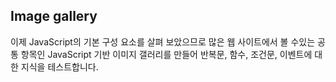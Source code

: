 ## Image gallery

이제 JavaScript의 기본 구성 요소를 살펴 보았으므로 많은 웹 사이트에서 볼 수있는 공통 항목인 JavaScript 기반 이미지 갤러리를 만들어 반복문, 함수, 조건문, 이벤트에 대한 지식을 테스트합니다.
